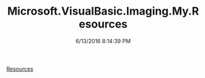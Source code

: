 ﻿---
title: Microsoft.VisualBasic.Imaging.My.Resources
date: 6/13/2016 8:14:39 PM
---

[Resources](T-Microsoft.VisualBasic.Imaging.My.Resources.Resources.html)
